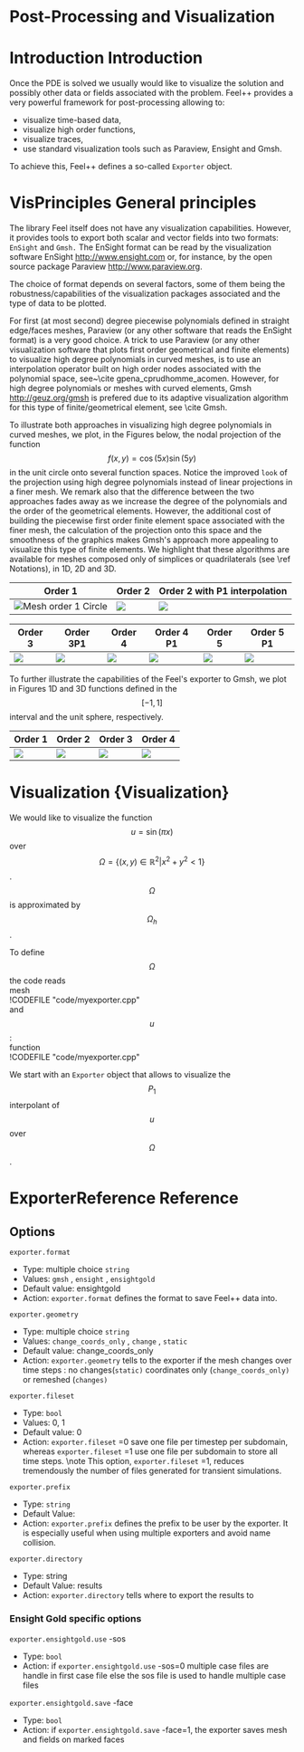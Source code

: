 Post-Processing and Visualization
=================================


  # Introduction Introduction

  Once the PDE is solved we usually would like to
  visualize the solution and possibly other data or fields associated
  with the problem. Feel++ provides a very powerful framework for
  post-processing allowing to:
  * visualize time-based data,
  * visualize high order functions,
  * visualize traces,
  * use standard visualization tools such as Paraview, Ensight and Gmsh.

  To achieve this, Feel++ defines a so-called `Exporter`  object.

  # VisPrinciples General principles

  The library Feel itself does not have any visualization
  capabilities. However, it provides tools to export both scalar and
  vector fields into two formats: `EnSight`  and `Gmsh.`  The EnSight format
  can be read by the visualization software EnSight
  http://www.ensight.com or, for instance, by the open source package
  Paraview http://www.paraview.org.

  The choice of format depends on several factors, some of them being
  the robustness/capabilities of the visualization packages associated
  and the type of data to be plotted.

  For first (at most second) degree piecewise polynomials defined in
  straight edge/faces meshes, Paraview (or any other software that
  reads the EnSight format) is a very good choice. A trick to use
  Paraview (or any other visualization software that plots first order
  geometrical and finite elements) to visualize high degree
  polynomials in curved meshes, is to use an interpolation operator
  built on high order nodes associated with the polynomial space,
  see~\cite gpena_cprudhomme_acomen. However, for high degree
  polynomials or meshes with curved elements,
  Gmsh http://geuz.org/gmsh is prefered due to its
  adaptive visualization algorithm for this type of finite/geometrical
  element, see \cite Gmsh.

  To illustrate both approaches in visualizing high degree polynomials
  in curved meshes, we plot, in the Figures below, the nodal
  projection of the function $$f(x,y)=\cos(5x) \sin(5y)$$ in the
  unit circle onto several function spaces. Notice the improved
  ``look`` of the projection using high degree polynomials instead of
  linear projections in a finer mesh. We remark also that the
  difference between the two approaches fades away as we increase the
  degree of the polynomials and the order of the geometrical
  elements. However, the additional cost of building the piecewise
  first order finite element space associated with the finer mesh, the
  calculation of the projection onto this space and the smoothness of
  the graphics makes Gmsh's approach more appealing to visualize this
  type of finite elements. We highlight that these algorithms are
  available for meshes composed only of simplices or quadrilaterals
  (see \ref Notations), in 1D, 2D and 3D.

| Order 1 | Order 2 | Order 2 with P1 interpolation |
|---------|---------|--------------|
|![Mesh order 1 Circle](../pngs/visualisation/circle_p1p1.png)|![](../pngs/visualisation/circle_p2p2.png) | ![](../pngs/visualisation/circle_p2p2_p1interpolator.png) |

|Order 3 | Order 3P1 | Order 4 | Order 4 P1 | Order 5 | Order 5 P1  |
|--------|-----------|---------|------------|---------|-------------|
|![](../pngs/visualisation/circle_p3p3.png) | ![](../pngs/visualisation/circle_p3p3_p1interpolator.png) | ![](../pngs/visualisation/circle_p4p4.png) | ![](../pngs/visualisation/circle_p4p4_p1interpolator.png) | ![](../pngs/visualisation/circle_p5p5.png) | ![](../pngs/visualisation/circle_p5p5_p1interpolator.png) |
  


  To further illustrate the capabilities of the Feel's exporter to
  Gmsh, we plot in Figures 1D and 3D functions defined in the $$[-1,1]$$  interval and the unit sphere, respectively.

| Order 1 | Order 2 | Order 3 | Order 4 |
|---------|----------|--------|---------|
|![](../pngs/visualisation/sphere_p1.png)|![](../pngs/visualisation/sphere_p2.png) | ![](../pngs/visualisation/sphere_p3.png) | ![](../pngs/visualisation/sphere_p4.png) | 

# Visualization {Visualization}

  We would like to visualize the function $$u=\sin(\pi x)$$ over
  $$\Omega=\{(x,y) \in \mathbb{R}^2 | x^2 + y^2 < 1\}$$. $$\Omega$$
  is approximated by $$\Omega_h$$.

  To define $$\Omega$$ the code reads   
  mesh   
  !CODEFILE "code/myexporter.cpp"   
  and $$u$$ :   
  function   
  !CODEFILE "code/myexporter.cpp" 

  We start with an `Exporter`  object that allows to visualize the $$P_1$$ interpolant of $$u$$ over $$\Omega$$.



# ExporterReference Reference

## Options

   `exporter.format`
  * Type: multiple choice `string`
  * Values: `gmsh` , `ensight` , `ensightgold`
  * Default value: ensightgold
  * Action: `exporter.format`  defines the format to save Feel++ data into.

   `exporter.geometry`
  * Type: multiple choice `string`
  * Values: `change_coords_only` , `change` , `static`
  * Default value: change_coords_only
  * Action: `exporter.geometry`  tells to the exporter if the mesh changes over time steps : no
  changes(`static)`  coordinates only (`change_coords_only)`  or remeshed (`changes)`

   `exporter.fileset`
  * Type: `bool`
  * Values: 0, 1
  * Default value: 0
  * Action: `exporter.fileset` =0 save one file per timestep per subdomain,  whereas `exporter.fileset` =1 use one file per subdomain to store all time
  steps. \note This option, `exporter.fileset` =1, reduces tremendously the number of files generated for transient simulations.

   `exporter.prefix`
  * Type: `string`
  * Default Value: <empty string>
  * Action: `exporter.prefix`  defines the prefix to be user by the exporter. It is especially useful when using multiple exporters and avoid name collision.

   `exporter.directory`
  * Type: string
  * Default Value: results
  * Action: `exporter.directory`  tells where to export the results to

### Ensight Gold specific options 

   `exporter.ensightgold.use` -sos
  * Type: `bool`
  * Action: if `exporter.ensightgold.use` -sos=0 multiple case files are handle in first case file else the sos file is used to handle multiple case files

   `exporter.ensightgold.save` -face
  * Type: `bool`
  * Action: if `exporter.ensightgold.save` -face=1, the exporter saves mesh and fields on marked faces
